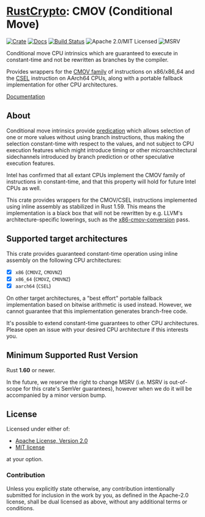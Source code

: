# [RustCrypto]: CMOV (Conditional Move)

[![Crate][crate-image]][crate-link]
[![Docs][docs-image]][docs-link]
[![Build Status][build-image]][build-link]
![Apache 2.0/MIT Licensed][license-image]
![MSRV][msrv-image]

Conditional move CPU intrinsics which are guaranteed to execute in
constant-time and not be rewritten as branches by the compiler.

Provides wrappers for the [CMOV family] of instructions on x86/x86_64 and
the [CSEL] instruction on AArch64 CPUs, along with a portable fallback
implementation for other CPU architectures.

[Documentation][docs-link]

## About

Conditional move intrinsics provide [predication] which allows selection
of one or more values without using branch instructions, thus making the
selection constant-time with respect to the values, and not subject to CPU
execution features which might introduce timing or other microarchitectural
sidechannels introduced by branch prediction or other speculative execution
features.

Intel has confirmed that all extant CPUs implement the CMOV family of
instructions in constant-time, and that this property will hold for future
Intel CPUs as well.

This crate provides wrappers for the CMOV/CSEL instructions implemented using
inline assembly as stabilized in Rust 1.59. This means the implementation
is a black box that will not be rewritten by e.g. LLVM's architecture-specific
lowerings, such as the [x86-cmov-conversion] pass.

## Supported target architectures

This crate provides guaranteed constant-time operation using inline assembly
on the following CPU architectures:

- [x] `x86` (`CMOVZ`, `CMOVNZ`)
- [x] `x86_64` (`CMOVZ`, `CMOVNZ`)
- [x] `aarch64` (`CSEL`)

On other target architectures, a "best effort" portable fallback implementation
based on bitwise arithmetic is used instead. However, we cannot guarantee that
this implementation generates branch-free code.

It's possible to extend constant-time guarantees to other CPU  architectures.
Please open an issue with your desired CPU architecture if this interests you.

## Minimum Supported Rust Version

Rust **1.60** or newer.

In the future, we reserve the right to change MSRV (i.e. MSRV is out-of-scope
for this crate's SemVer guarantees), however when we do it will be accompanied by
a minor version bump.

## License

Licensed under either of:

* [Apache License, Version 2.0](http://www.apache.org/licenses/LICENSE-2.0)
* [MIT license](http://opensource.org/licenses/MIT)

at your option.

### Contribution

Unless you explicitly state otherwise, any contribution intentionally submitted
for inclusion in the work by you, as defined in the Apache-2.0 license, shall be
dual licensed as above, without any additional terms or conditions.

[//]: # (badges)

[crate-image]: https://img.shields.io/crates/v/cmov.svg
[crate-link]: https://crates.io/crates/cmov
[docs-image]: https://docs.rs/cmov/badge.svg
[docs-link]: https://docs.rs/cmov/
[license-image]: https://img.shields.io/badge/license-Apache2.0/MIT-blue.svg
[msrv-image]: https://img.shields.io/badge/rustc-1.60+-blue.svg
[build-image]: https://github.com/RustCrypto/utils/actions/workflows/cmov.yml/badge.svg
[build-link]: https://github.com/RustCrypto/utils/actions/workflows/cmov.yml

[//]: # (general links)

[RustCrypto]: https://github.com/RustCrypto
[CMOV family]: https://www.jaist.ac.jp/iscenter-new/mpc/altix/altixdata/opt/intel/vtune/doc/users_guide/mergedProjects/analyzer_ec/mergedProjects/reference_olh/mergedProjects/instructions/instruct32_hh/vc35.htm
[CSEL]: https://developer.arm.com/documentation/dui0802/b/CSEL
[predication]: https://en.wikipedia.org/wiki/Predication_(computer_architecture)
[x86-cmov-conversion]: https://dsprenkels.com/cmov-conversion.html
